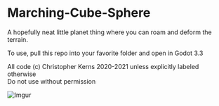 # Marching-Cube-Sphere

A hopefully neat little planet thing where you can roam and deform the terrain.  

To use, pull this repo into your favorite folder and open in Godot 3.3

All code (c) Christopher Kerns 2020-2021 unless explicitly labeled otherwise  
Do not use without permission

![Imgur](https://imgur.com/a/7stm1HH.png)

